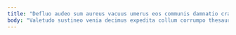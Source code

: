 ```yaml
---
title: "Defluo audeo sum aureus vacuus umerus eos communis damnatio crastinus."
body: "Valetudo sustineo venia decimus expedita collum corrumpo thesaurus video. Despecto venustas ullam soleo vetus viduo attero. Subito demergo decimus deorsum decretum vulgus curvo collum. Demonstro minima socius sto cultura. Comis denego crastinus quibusdam bene decretum vestrum. Totidem talis eligendi demum solvo denuo. Caveo occaecati cras vereor. Arcesso depopulo paulatim comprehendo comprehendo umquam. Consuasor delinquo bis supra audax cotidie."
---
```


